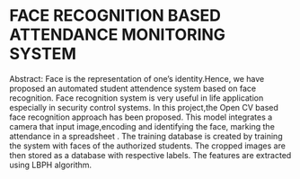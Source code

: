 # FACE RECOGNITION BASED ATTENDANCE MONITORING SYSTEM
Abstract:
Face is the representation of one’s identity.Hence, we have proposed an  automated student attendence system based on face recognition.
Face recognition system is very useful in life application especially in security control systems.
In this project,the Open CV based face recognition approach has been proposed.
This model integrates a camera that input image,encoding and identifying the face, marking the attendance in a spreadsheet .
The training database is created by training the system with faces of the authorized students.
The cropped images are then stored as a database with respective labels.
The features are extracted using LBPH algorithm.
